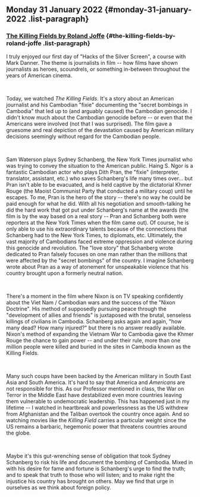## Monday 31 January 2022 {#monday-31-january-2022 .list-paragraph}

### [The Killing Fields by Roland Joffe](https://www.rohanprasad.org/2022/01/the-killing-fields-by-roland-joffe.html)  {#the-killing-fields-by-roland-joffe .list-paragraph}

I truly enjoyed our first day of \"Hacks of the Silver Screen\", a
course with Mark Danner. The theme is journalists in film \-- how films
have shown journalists as heroes, scoundrels, or something in-between
throughout the years of American cinema.

 

Today, we watched *The Killing Fields*. It\'s a story about an American
journalist and his Cambodian \"fixie\" documenting the \"secret bombings
in Cambodia\" that led up to (and arguably caused) the Cambodian
genocide. I didn\'t know much about the Cambodian genocide before \-- or
even that the Americans were involved (not that I was surprised). The
film gave a gruesome and real depiction of the devastation caused by
American military decisions seemingly without regard for the Cambodian
people.

 

Sam Waterson plays Sydney Schanberg, the New York Times journalist who
was trying to convey the situation to the American public. Haing S. Ngor
is a fantastic Cambodian actor who plays Dith Pran, the \"fixie\"
(interpreter, translator, assistant, etc.) who saves Schanberg\'s life
many times over\... but Pran isn\'t able to be evacuated, and is held
captive by the dictatorial Khmer Rouge (the Maoist Communist Party that
conducted a military coup) until he escapes. To me, Pran is the hero of
the story \-- there\'s no way he could be paid enough for what he did.
With all his negotiation and smooth-talking he did the hard work that
got put under Schanberg\'s name at the awards (the film is by the way
based on a real story \-- Pran and Schanberg both were reporters at the
New York Times when the film came out). Of course, he is only able to
use his extraordinary talents because of the connections that Schanberg
had to the New York Times, to diplomats, etc. Ultimately, the vast
majority of Cambodians faced extreme oppression and violence during this
genocide and revolution. The \"love story\" that Schanberg wrote
dedicated to Pran falsely focuses on one man rather than the millions
that were affected by the \"secret bombings\" of the country. I imagine
Schanberg wrote about Pran as a way of atonement for unspeakable
violence that his country brought upon a formerly neutral nation.

 

There\'s a moment in the film where Nixon is on TV speaking confidently
about the Viet Nam / Cambodian wars and the success of the \"Nixon
Doctrine\". His method of supposedly pursuing peace through the
\"development of allies and friends\" is juxtaposed with the brutal,
senseless killings of civilians in Cambodia. Schanberg asks again and
again, \"how many dead? How many injured?\" but there is no answer
readily available. Nixon\'s method of expanding the Vietnam War to
Cambodia gave the Khmer Rouge the chance to gain power \-- and under
their rule, more than one million people were killed and buried in the
sites in Cambodia known as the Killing Fields.

 

Many such coups have been backed by the American military in South East
Asia and South America. It\'s hard to say that America and *Americans*
are not responsible for this. As our Professor mentioned in class, the
War on Terror in the Middle East have destabilized even more countries
leaving them vulnerable to undemocratic leadership. This has happened
just in my lifetime \-- I watched in heartbreak and powerlessness as the
US withdrew from Afghanistan and the Taliban overtook the country once
again. And so watching movies like the *Killing Field* carries a
particular weight since the US remains a barbaric, hegemonic power that
threatens countries around the globe.

 

Maybe it\'s this gut-wrenching sense of obligation that took Sydney
Schanberg to risk his life and document the bombing of Cambodia. Mixed
in with his desire for fame and fortune is Schanberg\'s urge to find the
truth; and to speak that truth to those who will listen; and to make
right the injustice his country has brought on others. May we find that
urge in ourselves as we think about foreign policy.

